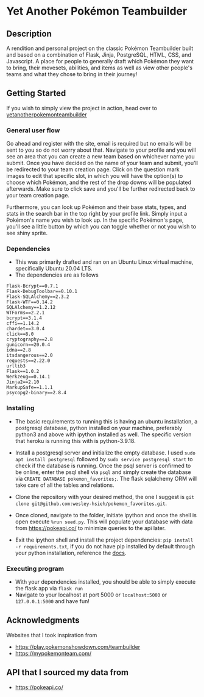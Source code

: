 # Yet Another Pokémon Teambuilder

## Description

A rendition and personal project on the classic Pokémon Teambuilder built and based on a combination of Flask, Jinja, 
PostgreSQL, HTML, CSS, and Javascript. A place for people to generally draft which Pokémon they want to bring, their movesets, abilities, and items as
well as view other people's teams and what they chose to bring in their journey!

## Getting Started

If you wish to simply view the project in action, head over to [yetanotherpokemonteambuilder](https://yetanotherpokemonteambuilder-32a0fcc5ffd6.herokuapp.com/)

### General user flow

Go ahead and register with the site, email is required but no emails will be sent to you so do not worry about that. 
Navigate to your profile and you will see an area that you can create a new team based on whichever name you submit. Once you have decided on the name of your team and submit, 
you'll be redirected to your team creation page. Click on the question mark images to edit that specific slot, in which you will have the option(s) to choose which Pokémon, 
and the rest of the drop downs will be populated afterwards. Make sure to click save and you'll be further redirected back to your team creation page. 

Furthermore, you can look up Pokémon and their base stats, types, and stats in the search bar in the top right by your profile link. Simply input a Pokémon's name you wish to look up.
In the specific Pokémon's page, you'll see a little button by which you can toggle whether or not you wish to see shiny sprite. 

### Dependencies

* This was primarily drafted and ran on an Ubuntu Linux virtual machine, specifically Ubuntu 20.04 LTS.
* The dependencies are as follows
```
Flask-Bcrypt==0.7.1
Flask-DebugToolbar==0.10.1
Flask-SQLAlchemy==2.3.2
Flask-WTF==0.14.2
SQLAlchemy==1.2.12
WTForms==2.2.1
bcrypt==3.1.4
cffi==1.14.2
chardet==3.0.4
click==8.0
cryptography==2.8
gunicorn==20.0.4
idna==2.8
itsdangerous==2.0
requests==2.22.0
urllib3
Flask==1.0.2
Werkzeug==0.14.1
Jinja2==2.10
MarkupSafe==1.1.1
psycopg2-binary==2.8.4
```

### Installing

* The basic requirements to running this is having an ubuntu installation, a postgresql database, python installed on your machine,
preferably python3 and above with ipython installed as well. The specific version that heroku is running this with is python-3.9.18.

* Install a postgresql server and initialize the empty database. I used `sudo apt install postgresql` followed by `sudo service postgresql start` to check if 
the database is running. Once the psql server is confirmed to be online, enter the psql shell via `psql` and simply create the database
via `CREATE DATABASE pokemon_favorites;`. The flask sqlalchemy ORM will take care of all the tables and relations.

* Clone the repository with your desired method, the one I suggest is `git clone git@github.com:wesley-hsieh/pokemon_favorites.git`.

* Once cloned, navigate to the folder, initiate ipython and once the shell is open execute `%run seed.py`. This will populate your database
with data from https://pokeapi.co/ to minimize queries to the api later. 

* Exit the ipython shell and install the project dependencies: `pip install -r requirements.txt`, if you do not have pip installed by default through
your python installation, reference the [docs](https://pip.pypa.io/en/stable/installation/).

### Executing program

* With your dependencies installed, you should be able to simply execute the flask app via `flask run` 
* Navigate to your localhost at port 5000 or `localhost:5000` or `127.0.0.1:5000` and have fun! 

## Acknowledgments

Websites that I took inspiration from
* https://play.pokemonshowdown.com/teambuilder
* https://mypokemonteam.com/

## API that I sourced my data from 
* https://pokeapi.co/ 

